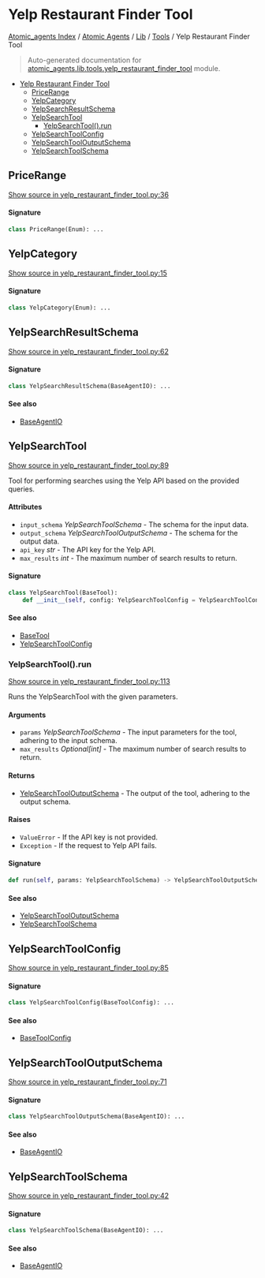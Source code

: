 # Yelp Restaurant Finder Tool

[Atomic_agents Index](../../../README.md#atomic_agents-index) / [Atomic Agents](../../index.md#atomic-agents) / [Lib](../index.md#lib) / [Tools](./index.md#tools) / Yelp Restaurant Finder Tool

> Auto-generated documentation for [atomic_agents.lib.tools.yelp_restaurant_finder_tool](../../../../../atomic_agents/lib/tools/yelp_restaurant_finder_tool.py) module.

- [Yelp Restaurant Finder Tool](#yelp-restaurant-finder-tool)
  - [PriceRange](#pricerange)
  - [YelpCategory](#yelpcategory)
  - [YelpSearchResultSchema](#yelpsearchresultschema)
  - [YelpSearchTool](#yelpsearchtool)
    - [YelpSearchTool().run](#yelpsearchtool()run)
  - [YelpSearchToolConfig](#yelpsearchtoolconfig)
  - [YelpSearchToolOutputSchema](#yelpsearchtooloutputschema)
  - [YelpSearchToolSchema](#yelpsearchtoolschema)

## PriceRange

[Show source in yelp_restaurant_finder_tool.py:36](../../../../../atomic_agents/lib/tools/yelp_restaurant_finder_tool.py#L36)

#### Signature

```python
class PriceRange(Enum): ...
```



## YelpCategory

[Show source in yelp_restaurant_finder_tool.py:15](../../../../../atomic_agents/lib/tools/yelp_restaurant_finder_tool.py#L15)

#### Signature

```python
class YelpCategory(Enum): ...
```



## YelpSearchResultSchema

[Show source in yelp_restaurant_finder_tool.py:62](../../../../../atomic_agents/lib/tools/yelp_restaurant_finder_tool.py#L62)

#### Signature

```python
class YelpSearchResultSchema(BaseAgentIO): ...
```

#### See also

- [BaseAgentIO](../../agents/base_chat_agent.md#baseagentio)



## YelpSearchTool

[Show source in yelp_restaurant_finder_tool.py:89](../../../../../atomic_agents/lib/tools/yelp_restaurant_finder_tool.py#L89)

Tool for performing searches using the Yelp API based on the provided queries.

#### Attributes

- `input_schema` *YelpSearchToolSchema* - The schema for the input data.
- `output_schema` *YelpSearchToolOutputSchema* - The schema for the output data.
- `api_key` *str* - The API key for the Yelp API.
- `max_results` *int* - The maximum number of search results to return.

#### Signature

```python
class YelpSearchTool(BaseTool):
    def __init__(self, config: YelpSearchToolConfig = YelpSearchToolConfig()): ...
```

#### See also

- [BaseTool](./base.md#basetool)
- [YelpSearchToolConfig](#yelpsearchtoolconfig)

### YelpSearchTool().run

[Show source in yelp_restaurant_finder_tool.py:113](../../../../../atomic_agents/lib/tools/yelp_restaurant_finder_tool.py#L113)

Runs the YelpSearchTool with the given parameters.

#### Arguments

- `params` *YelpSearchToolSchema* - The input parameters for the tool, adhering to the input schema.
- `max_results` *Optional[int]* - The maximum number of search results to return.

#### Returns

- [YelpSearchToolOutputSchema](#yelpsearchtooloutputschema) - The output of the tool, adhering to the output schema.

#### Raises

- `ValueError` - If the API key is not provided.
- `Exception` - If the request to Yelp API fails.

#### Signature

```python
def run(self, params: YelpSearchToolSchema) -> YelpSearchToolOutputSchema: ...
```

#### See also

- [YelpSearchToolOutputSchema](#yelpsearchtooloutputschema)
- [YelpSearchToolSchema](#yelpsearchtoolschema)



## YelpSearchToolConfig

[Show source in yelp_restaurant_finder_tool.py:85](../../../../../atomic_agents/lib/tools/yelp_restaurant_finder_tool.py#L85)

#### Signature

```python
class YelpSearchToolConfig(BaseToolConfig): ...
```

#### See also

- [BaseToolConfig](./base.md#basetoolconfig)



## YelpSearchToolOutputSchema

[Show source in yelp_restaurant_finder_tool.py:71](../../../../../atomic_agents/lib/tools/yelp_restaurant_finder_tool.py#L71)

#### Signature

```python
class YelpSearchToolOutputSchema(BaseAgentIO): ...
```

#### See also

- [BaseAgentIO](../../agents/base_chat_agent.md#baseagentio)



## YelpSearchToolSchema

[Show source in yelp_restaurant_finder_tool.py:42](../../../../../atomic_agents/lib/tools/yelp_restaurant_finder_tool.py#L42)

#### Signature

```python
class YelpSearchToolSchema(BaseAgentIO): ...
```

#### See also

- [BaseAgentIO](../../agents/base_chat_agent.md#baseagentio)